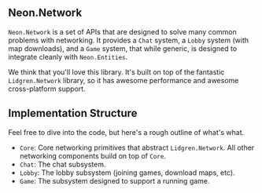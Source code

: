 ## Neon.Network

`Neon.Network` is a set of APIs that are designed to solve many common problems with networking. It provides a `Chat` system, a `Lobby` system (with map downloads), and a `Game` system, that while generic, is designed to integrate cleanly with `Neon.Entities`.

We think that you'll love this library. It's built on top of the fantastic `Lidgren.Network` library, so it has awesome performance and awesome cross-platform support.

## Implementation Structure

Feel free to dive into the code, but here's a rough outline of what's what.

* `Core`: Core networking primitives that abstract `Lidgren.Network`. All other networking components build on top of `Core`.
* `Chat`: The chat subsystem.
* `Lobby`: The lobby subsystem (joining games, download maps, etc).
* `Game`: The subsystem designed to support a running game.
